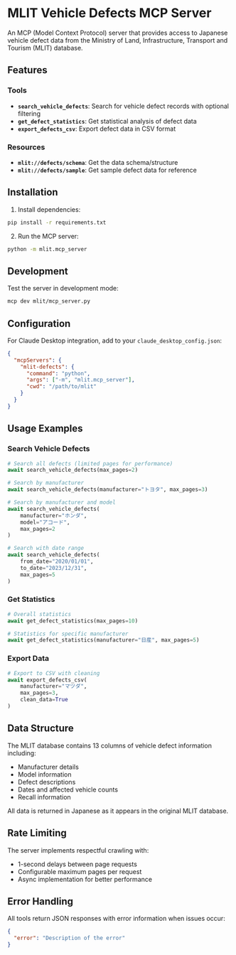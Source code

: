# MLIT Vehicle Defects MCP Server

An MCP (Model Context Protocol) server that provides access to Japanese vehicle defect data from the Ministry of Land, Infrastructure, Transport and Tourism (MLIT) database.

## Features

### Tools
- **`search_vehicle_defects`**: Search for vehicle defect records with optional filtering
- **`get_defect_statistics`**: Get statistical analysis of defect data  
- **`export_defects_csv`**: Export defect data in CSV format

### Resources
- **`mlit://defects/schema`**: Get the data schema/structure
- **`mlit://defects/sample`**: Get sample defect data for reference

## Installation

1. Install dependencies:
```bash
pip install -r requirements.txt
```

2. Run the MCP server:
```bash
python -m mlit.mcp_server
```

## Development

Test the server in development mode:
```bash
mcp dev mlit/mcp_server.py
```

## Configuration

For Claude Desktop integration, add to your `claude_desktop_config.json`:

```json
{
  "mcpServers": {
    "mlit-defects": {
      "command": "python",
      "args": ["-m", "mlit.mcp_server"],
      "cwd": "/path/to/mlit"
    }
  }
}
```

## Usage Examples

### Search Vehicle Defects
```python
# Search all defects (limited pages for performance)
await search_vehicle_defects(max_pages=2)

# Search by manufacturer
await search_vehicle_defects(manufacturer="トヨタ", max_pages=3)

# Search by manufacturer and model
await search_vehicle_defects(
    manufacturer="ホンダ", 
    model="アコード", 
    max_pages=2
)

# Search with date range
await search_vehicle_defects(
    from_date="2020/01/01",
    to_date="2023/12/31",
    max_pages=5
)
```

### Get Statistics
```python
# Overall statistics
await get_defect_statistics(max_pages=10)

# Statistics for specific manufacturer
await get_defect_statistics(manufacturer="日産", max_pages=5)
```

### Export Data
```python
# Export to CSV with cleaning
await export_defects_csv(
    manufacturer="マツダ",
    max_pages=3,
    clean_data=True
)
```

## Data Structure

The MLIT database contains 13 columns of vehicle defect information including:
- Manufacturer details
- Model information  
- Defect descriptions
- Dates and affected vehicle counts
- Recall information

All data is returned in Japanese as it appears in the original MLIT database.

## Rate Limiting

The server implements respectful crawling with:
- 1-second delays between page requests
- Configurable maximum pages per request
- Async implementation for better performance

## Error Handling

All tools return JSON responses with error information when issues occur:
```json
{
  "error": "Description of the error"
}
```